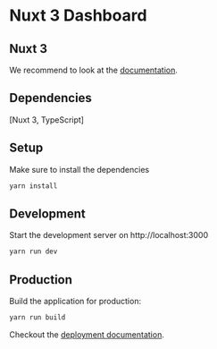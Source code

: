 # Nuxt 3 Dashboard

## Nuxt 3

We recommend to look at the [documentation](https://v3.nuxtjs.org).

## Dependencies

[Nuxt 3, TypeScript]

## Setup

Make sure to install the dependencies

```bash
yarn install
```

## Development

Start the development server on http://localhost:3000

```bash
yarn run dev
```

## Production

Build the application for production:

```bash
yarn run build
```

Checkout the [deployment documentation](https://v3.nuxtjs.org/docs/deployment).

